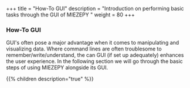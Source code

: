 +++
title = "How-To GUI"
description = "Introduction on performing basic tasks through the GUI of MIEZEPY "
weight = 80
+++

### How-To GUI

GUI's often pose a major advantage when it comes to manipulating and visualizing data. Where command lines are often troublesome to remember/write/understand, the can GUI (if set up adequately) enhances the user experience. In the following section we will go through the basic steps of using MIEZEPY alongside its GUI.

{{% children description="true" %}}
